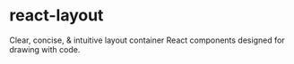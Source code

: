 # react-layout
Clear, concise, &amp; intuitive layout container React components designed for drawing with code.
